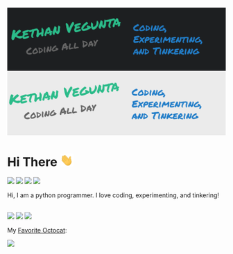 ![Header](./header-dark.png)
![Header](./header-light.png)

# Hi There <img src="./wave.gif" width="30px">

![](https://komarev.com/ghpvc/?username=kethan1&color=blue) 
![](https://img.shields.io/badge/OS-Windows&nbsp;10-informational?style=flat&logo=windows&logoColor=blue&color=0C7DBE)
![](https://img.shields.io/badge/Editor-VS&nbsp;Code-informational?style=flat&logo=visual-studio-code&logoColor=blue&color=0C7DBE)
![](https://img.shields.io/badge/Shell-Windows&nbsp;Terminal-informational?style=flat&logo=windows-terminal&logoColor=blue&color=0C7DBE)

Hi, I am a python programmer. I love coding, experimenting, and tinkering!

<!--
**kethan1/kethan1** is a ✨ _special_ ✨ repository because its `README.md` (this file) appears on your GitHub profile.

Here are some ideas to get you started:

- 🔭 I’m currently working on ...
- 🌱 I’m currently learning ...
- 👯 I’m looking to collaborate on ...
- 🤔 I’m looking for help with ...
- 💬 Ask me about ...
- 📫 How to reach me: ...
- 😄 Pronouns: ...
- ⚡ Fun fact: ...
-->
<br>

<img src="https://github-readme-stats.vercel.app/api/top-langs/?username=kethan1&layout=compact" />
<img src="https://github-readme-stats.vercel.app/api?count_private=true&include_all_commits=true&username=kethan1&show_icons=true&hide_title=true&theme=dark" /> 
<a href="https://stackoverflow.com/users/13710015/ketzoomer"><img src="https://github-readme-stackoverflow.vercel.app/?userID=13710015&theme=dark" /></a>

My [Favorite Octocat](https://octodex.github.com):

<a href="https://octodex.github.com/ironcat/"><img src="https://octodex.github.com/images/ironcat.jpg" width="300px"></img></a>

